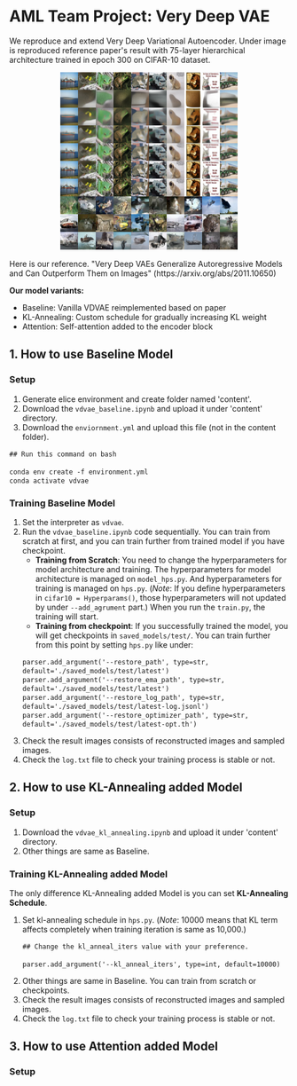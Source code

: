 # AML Team Project: Very Deep VAE

We reproduce and extend Very Deep Variational Autoencoder. Under image is reproduced reference paper's result with 75-layer hierarchical architecture trained in epoch 300 on CIFAR-10 dataset.  
<p align="center">
  <img src="https://github.com/geonhoted/VDVAE_AML/blob/main/result_of_baseline_epoch300.png?raw=true" alt="VDVAE epoch300 result" />
</p>  
Here is our reference. "Very Deep VAEs Generalize Autoregressive Models and Can Outperform Them on Images" (https://arxiv.org/abs/2011.10650)  

**Our model variants:**
- Baseline: Vanilla VDVAE reimplemented based on paper
- KL-Annealing: Custom schedule for gradually increasing KL weight
- Attention: Self-attention added to the encoder block

## 1. How to use Baseline Model

### Setup

1) Generate elice environment and create folder named 'content'.  
2) Download the `vdvae_baseline.ipynb` and upload it under 'content' directory.
3) Download the `enviornment.yml` and upload this file (not in the content folder).
```
## Run this command on bash

conda env create -f environment.yml
conda activate vdvae
```

### Training Baseline Model

1) Set the interpreter as `vdvae`.
2) Run the `vdvae_baseline.ipynb` code sequentially. You can train from scratch at first, and you can train further from trained model if you have checkpoint. 
    - **Training from Scratch**: You need to change the hyperparameters for model architecture and training. The hyperparameters for model architecture is managed on `model_hps.py`. And hyperparameters for training is managed on `hps.py`. (*Note*: If you define hyperparameters in `cifar10 = Hyperparams()`, those hyperparameters will not updated by under `--add_agrument` part.) When you run the `train.py`, the training will start. 
    - **Training from checkpoint**: If you successfully trained the model, you will get checkpoints in `saved_models/test/`. You can train further from this point by setting `hps.py` like under:  
    ```
    parser.add_argument('--restore_path', type=str, default='./saved_models/test/latest')
    parser.add_argument('--restore_ema_path', type=str, default='./saved_models/test/latest')
    parser.add_argument('--restore_log_path', type=str, default='./saved_models/test/latest-log.jsonl')
    parser.add_argument('--restore_optimizer_path', type=str, default='./saved_models/test/latest-opt.th')
    ```
3) Check the result images consists of reconstructed images and sampled images.
4) Check the `log.txt` file to check your training process is stable or not.

## 2. How to use KL-Annealing added Model

### Setup

1) Download the `vdvae_kl_annealing.ipynb` and upload it under 'content' directory.
2) Other things are same as Baseline.

### Training KL-Annealing added Model

The only difference KL-Annealing added Model is you can set **KL-Annealing Schedule**.  
1) Set kl-annealing schedule in `hps.py`. (*Note*: 10000 means that KL term affects completely when training iteration is same as 10,000.)
    ```
    ## Change the kl_anneal_iters value with your preference.

    parser.add_argument('--kl_anneal_iters', type=int, default=10000)
    ```
2) Other things are same in Baseline. You can train from scratch or checkpoints.
3) Check the result images consists of reconstructed images and sampled images.
4) Check the `log.txt` file to check your training process is stable or not.

## 3. How to use Attention added Model

### Setup


